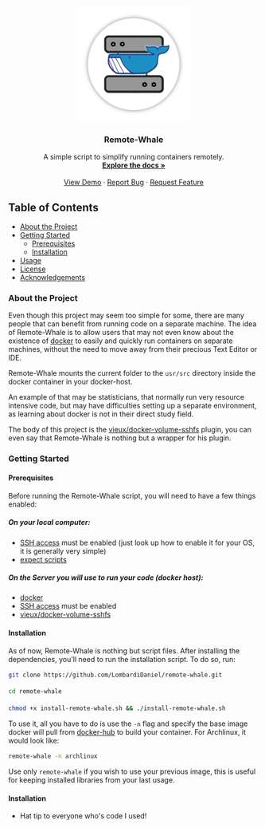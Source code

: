 <!-- PROJECT LOGO -->
<br />
<p align="center">
  <a href="LOGO.png">
    <img src="LOGO.png" alt="Logo" width="230" height="auto">
  </a>

  <h3 align="center">Remote-Whale</h3>

  <p align="center">
    A simple script to simplify running containers remotely.
    <br />
    <a href="https://github.com/othneildrew/Best-README-Template"><strong>Explore the docs »</strong></a>
    <br />
    <br />
    <a href="https://github.com/othneildrew/Best-README-Template">View Demo</a>
    ·
    <a href="https://github.com/othneildrew/Best-README-Template/issues">Report Bug</a>
    ·
    <a href="https://github.com/othneildrew/Best-README-Template/issues">Request Feature</a>
  </p>
</p>

## Table of Contents

* [About the Project](#about-the-project)
* [Getting Started](#getting-started)
  * [Prerequisites](#prerequisites)
  * [Installation](#installation)
* [Usage](#usage)
* [License](#license)
* [Acknowledgements](#acknowledgements)

### About the Project
Even though this project may seem too simple for some, there are many people that can benefit from running code on a separate machine. The idea of Remote-Whale is to allow users that may not even know about the existence of [docker](https://docker.com) to easily and quickly run containers on separate machines, without the need to move away from their precious Text Editor or IDE.

Remote-Whale mounts the current folder to the `usr/src` directory inside the docker container in your docker-host.

An example of that may be statisticians, that normally run very resource intensive code, but may have difficulties setting up a separate environment, as learning about docker is not in their direct study field.

The body of this project is the [vieux/docker-volume-sshfs](https://github.com/vieux/docker-volume-sshfs) plugin, you can even say that Remote-Whale is nothing but a wrapper for his plugin.

### Getting Started
#### Prerequisites
Before running the Remote-Whale script, you will need to have a few things enabled:

##### On your local computer:
* [SSH access](https://en.wikipedia.org/wiki/Secure_Shell) must be enabled (just look up how to enable it for your OS, it is generally very simple)
* [expect scripts](https://en.wikipedia.org/wiki/Expect)

##### On the Server you will use to run your code (docker host):
* [docker](https://docker.com)
* [SSH access](https://en.wikipedia.org/wiki/Secure_Shell) must be enabled
* [vieux/docker-volume-sshfs](https://github.com/vieux/docker-volume-sshfs)

#### Installation
As of now, Remote-Whale is nothing but script files. After installing the dependencies, you'll need to run the installation script. To do so, run:
```sh
git clone https://github.com/LombardiDaniel/remote-whale.git

cd remote-whale

chmod +x install-remote-whale.sh && ./install-remote-whale.sh
```


To use it, all you have to do is use the  `-n` flag and specify the base image docker will pull from [docker-hub](https://hub.docker.com) to build your container.
For Archlinux, it would look like:
```sh
remote-whale -n archlinux
```

Use only `remote-whale` if you wish to use your previous image, this is useful for keeping installed libraries from your last usage.
#### Installation
* Hat tip to everyone who's code I used!
